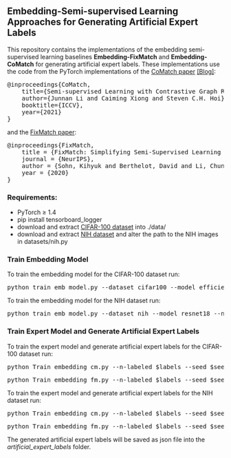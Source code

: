 ## Embedding-Semi-supervised Learning Approaches for Generating Artificial Expert Labels
This repository contains the implementations of the embedding semi-supervised learning baselines **Embedding-FixMatch** and **Embedding-CoMatch** for generating artificial expert labels. 
These implementations use the code from the PyTorch implementations of the <a href="https://arxiv.org/abs/2011.11183">CoMatch paper</a> <a href="https://blog.einstein.ai/comatch-advancing-semi-supervised-learning-with-contrastive-graph-regularization/">[Blog]</a>:
<pre>
@inproceedings{CoMatch,
	title={Semi-supervised Learning with Contrastive Graph Regularization},
	author={Junnan Li and Caiming Xiong and Steven C.H. Hoi},
	booktitle={ICCV},
	year={2021}
}</pre>
and the <a href="https://arxiv.org/abs/2001.07685">FixMatch paper</a>:
<pre>
@inproceedings{FixMatch,
	title = {FixMatch: Simplifying Semi-Supervised Learning with Consistency and Conﬁdence},
	journal = {NeurIPS},
	author = {Sohn, Kihyuk and Berthelot, David and Li, Chun-Liang and Zhang, Zizhao and Carlini, Nicholas and Cubuk, Ekin D and Kurakin, Alex and Zhang, Han and Raffel, Colin},
	year = {2020}
}</pre>

### Requirements:
* PyTorch ≥ 1.4
* pip install tensorboard_logger
* download and extract <a href="https://www.cs.toronto.edu/~kriz/cifar.html">CIFAR-100 dataset</a> into ./data/
* download and extract <a href="https://cloud.google.com/healthcare-api/docs/resources/public-datasets/nih-chest">NIH dataset</a> and alter the path to the NIH images in datasets/nih.py

### Train Embedding Model
To train the embedding model for the CIFAR-100 dataset run:
<pre>python train_emb_model.py --dataset cifar100 --model efficientnetb1 --num_classes 20 --lr 0.1</pre> 

To train the embedding model for the NIH dataset run:
<pre>python train_emb_model.py --dataset nih --model resnet18 --num_classes 2 --lr 0.001</pre> 

### Train Expert Model and Generate Artificial Expert Labels
To train the expert model and generate artificial expert labels for the CIFAR-100 dataset run:
<pre>python Train_embedding_cm.py --n-labeled $labels --seed $seed --ex_strength $strength --dataset CIFAR100</pre> 
<pre>python Train_embedding_fm.py --n-labeled $labels --seed $seed --ex_strength $strength --dataset CIFAR100</pre> 

To train the expert model and generate artificial expert labels for the NIH dataset run:
<pre>python Train_embedding_cm.py --n-labeled $labels --seed $seed --ex_strength $labeler_id --n-imgs-per-epoch 32768 --dataset NIH</pre> 
<pre>python Train_embedding_fm.py --n-labeled $labels --seed $seed --ex_strength $labeler_id --n-imgs-per-epoch 32768 --dataset NIH</pre> 

The generated artificial expert labels will be saved as json file into the *artificial_expert_labels* folder.
